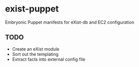 exist-puppet
============

Embryonic Puppet manifests for eXist-db and EC2 configuration

TODO
----
* Create an eXist module
* Sort out the templating
* Extract facts into external config file

